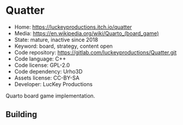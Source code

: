 # Quatter

- Home: https://luckeyproductions.itch.io/quatter
- Media: https://en.wikipedia.org/wiki/Quarto_(board_game)
- State: mature, inactive since 2018
- Keyword: board, strategy, content open
- Code repository: https://gitlab.com/luckeyproductions/Quatter.git
- Code language: C++
- Code license: GPL-2.0
- Code dependency: Urho3D
- Assets license: CC-BY-SA
- Developer: LucKey Productions

Quarto board game implementation.

## Building
